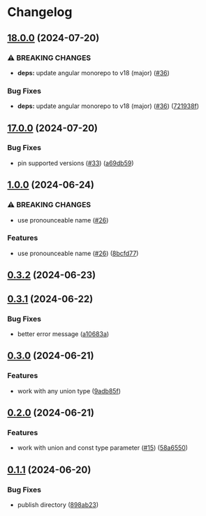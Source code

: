 # Changelog

## [18.0.0](https://github.com/soc221b/ngx-exhaustive-check/compare/17.0.0...v18.0.0) (2024-07-20)


### ⚠ BREAKING CHANGES

* **deps:** update angular monorepo to v18 (major) ([#36](https://github.com/soc221b/ngx-exhaustive-check/issues/36))

### Bug Fixes

* **deps:** update angular monorepo to v18 (major) ([#36](https://github.com/soc221b/ngx-exhaustive-check/issues/36)) ([721938f](https://github.com/soc221b/ngx-exhaustive-check/commit/721938f357cfaf424cb795001b7bd4ca8ff6a23e))

## [17.0.0](https://github.com/soc221b/ngx-exhaustive-check/compare/1.0.0...v17.0.0) (2024-07-20)


### Bug Fixes

* pin supported versions ([#33](https://github.com/soc221b/ngx-exhaustive-check/issues/33)) ([a69db59](https://github.com/soc221b/ngx-exhaustive-check/commit/a69db59c2031a5f326410548351259bdcc7b908f))

## [1.0.0](https://github.com/soc221b/ngx-exhaustive-check/compare/0.3.2...v1.0.0) (2024-06-24)


### ⚠ BREAKING CHANGES

* use pronounceable name ([#26](https://github.com/soc221b/ngx-exhaustive-check/issues/26))

### Features

* use pronounceable name ([#26](https://github.com/soc221b/ngx-exhaustive-check/issues/26)) ([8bcfd77](https://github.com/soc221b/ngx-exhaustive-check/commit/8bcfd77538057240d1259f8770ed15c752d93631))

## [0.3.2](https://github.com/soc221b/ngx-exhaustive-check/compare/0.3.1...v0.3.2) (2024-06-23)

## [0.3.1](https://github.com/soc221b/ngx-exhaustive-check/compare/0.3.0...v0.3.1) (2024-06-22)


### Bug Fixes

* better error message ([a10683a](https://github.com/soc221b/ngx-exhaustive-check/commit/a10683aa842585b88e8289ba1401e9f8924cdada))

## [0.3.0](https://github.com/soc221b/ngx-exhaustive-check/compare/0.2.1...v0.3.0) (2024-06-21)


### Features

* work with any union type ([9adb85f](https://github.com/soc221b/ngx-exhaustive-check/commit/9adb85f46db4787a356999365d6ca09a1b084037))

## [0.2.0](https://github.com/soc221b/ngx-exhaustive-check/compare/0.1.1...v0.2.0) (2024-06-21)


### Features

* work with union and const type parameter ([#15](https://github.com/soc221b/ngx-exhaustive-check/issues/15)) ([58a6550](https://github.com/soc221b/ngx-exhaustive-check/commit/58a655052f24e429ce749e1e74a66ae497b2a4e5))

## [0.1.1](https://github.com/soc221b/ngx-exhaustive-check/compare/0.1.0...v0.1.1) (2024-06-20)


### Bug Fixes

* publish directory ([898ab23](https://github.com/soc221b/ngx-exhaustive-check/commit/898ab2319bc92674a16873a3ee21fa5ca2004346))

